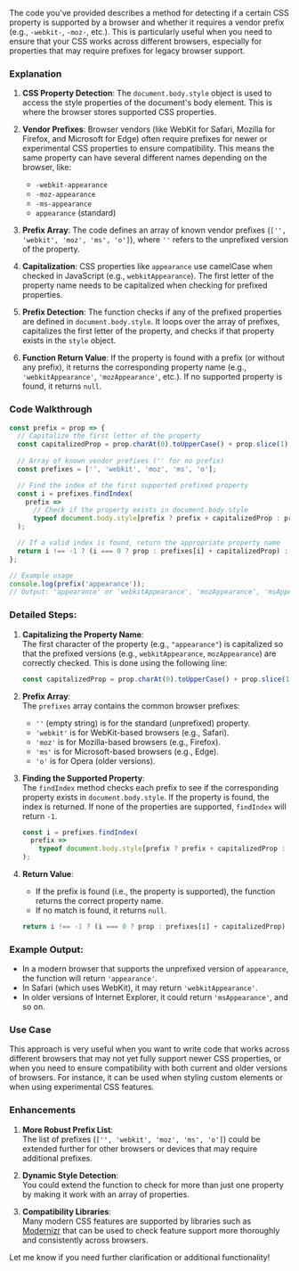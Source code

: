 The code you've provided describes a method for detecting if a certain CSS property is supported by a browser and whether it requires a vendor prefix (e.g., `-webkit-`, `-moz-`, etc.). This is particularly useful when you need to ensure that your CSS works across different browsers, especially for properties that may require prefixes for legacy browser support.

### Explanation

1. **CSS Property Detection**: 
   The `document.body.style` object is used to access the style properties of the document's body element. This is where the browser stores supported CSS properties.

2. **Vendor Prefixes**:
   Browser vendors (like WebKit for Safari, Mozilla for Firefox, and Microsoft for Edge) often require prefixes for newer or experimental CSS properties to ensure compatibility. This means the same property can have several different names depending on the browser, like:
   - `-webkit-appearance`
   - `-moz-appearance`
   - `-ms-appearance`
   - `appearance` (standard)

3. **Prefix Array**:
   The code defines an array of known vendor prefixes (`['', 'webkit', 'moz', 'ms', 'o']`), where `''` refers to the unprefixed version of the property.

4. **Capitalization**:
   CSS properties like `appearance` use camelCase when checked in JavaScript (e.g., `webkitAppearance`). The first letter of the property name needs to be capitalized when checking for prefixed properties.

5. **Prefix Detection**:
   The function checks if any of the prefixed properties are defined in `document.body.style`. It loops over the array of prefixes, capitalizes the first letter of the property, and checks if that property exists in the `style` object.

6. **Function Return Value**:
   If the property is found with a prefix (or without any prefix), it returns the corresponding property name (e.g., `'webkitAppearance'`, `'mozAppearance'`, etc.). If no supported property is found, it returns `null`.

### Code Walkthrough

```js
const prefix = prop => {
  // Capitalize the first letter of the property
  const capitalizedProp = prop.charAt(0).toUpperCase() + prop.slice(1);
  
  // Array of known vendor prefixes ('' for no prefix)
  const prefixes = ['', 'webkit', 'moz', 'ms', 'o'];

  // Find the index of the first supported prefixed property
  const i = prefixes.findIndex(
    prefix =>
      // Check if the property exists in document.body.style
      typeof document.body.style[prefix ? prefix + capitalizedProp : prop] !== 'undefined'
  );

  // If a valid index is found, return the appropriate property name
  return i !== -1 ? (i === 0 ? prop : prefixes[i] + capitalizedProp) : null;
};

// Example usage
console.log(prefix('appearance'));
// Output: 'appearance' or 'webkitAppearance', 'mozAppearance', 'msAppearance', or 'oAppearance' depending on the browser
```

### Detailed Steps:

1. **Capitalizing the Property Name**:  
   The first character of the property (e.g., `"appearance"`) is capitalized so that the prefixed versions (e.g., `webkitAppearance`, `mozAppearance`) are correctly checked. This is done using the following line:

   ```js
   const capitalizedProp = prop.charAt(0).toUpperCase() + prop.slice(1);
   ```

2. **Prefix Array**:  
   The `prefixes` array contains the common browser prefixes:
   - `''` (empty string) is for the standard (unprefixed) property.
   - `'webkit'` is for WebKit-based browsers (e.g., Safari).
   - `'moz'` is for Mozilla-based browsers (e.g., Firefox).
   - `'ms'` is for Microsoft-based browsers (e.g., Edge).
   - `'o'` is for Opera (older versions).

3. **Finding the Supported Property**:  
   The `findIndex` method checks each prefix to see if the corresponding property exists in `document.body.style`. If the property is found, the index is returned. If none of the properties are supported, `findIndex` will return `-1`.

   ```js
   const i = prefixes.findIndex(
     prefix =>
       typeof document.body.style[prefix ? prefix + capitalizedProp : prop] !== 'undefined'
   );
   ```

4. **Return Value**:  
   - If the prefix is found (i.e., the property is supported), the function returns the correct property name.
   - If no match is found, it returns `null`.

   ```js
   return i !== -1 ? (i === 0 ? prop : prefixes[i] + capitalizedProp) : null;
   ```

### Example Output:

- In a modern browser that supports the unprefixed version of `appearance`, the function will return `'appearance'`.
- In Safari (which uses WebKit), it may return `'webkitAppearance'`.
- In older versions of Internet Explorer, it could return `'msAppearance'`, and so on.

### Use Case

This approach is very useful when you want to write code that works across different browsers that may not yet fully support newer CSS properties, or when you need to ensure compatibility with both current and older versions of browsers. For instance, it can be used when styling custom elements or when using experimental CSS features.

### Enhancements

1. **More Robust Prefix List**:  
   The list of prefixes (`['', 'webkit', 'moz', 'ms', 'o']`) could be extended further for other browsers or devices that may require additional prefixes.

2. **Dynamic Style Detection**:  
   You could extend the function to check for more than just one property by making it work with an array of properties.

3. **Compatibility Libraries**:  
   Many modern CSS features are supported by libraries such as [Modernizr](https://modernizr.com/) that can be used to check feature support more thoroughly and consistently across browsers.

Let me know if you need further clarification or additional functionality!
